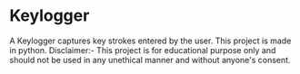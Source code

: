 # Keylogger
A Keylogger captures key strokes entered by the user. This project is made in python. Disclaimer:- This project is for educational purpose only and should not be used in any unethical manner and without anyone's consent.

